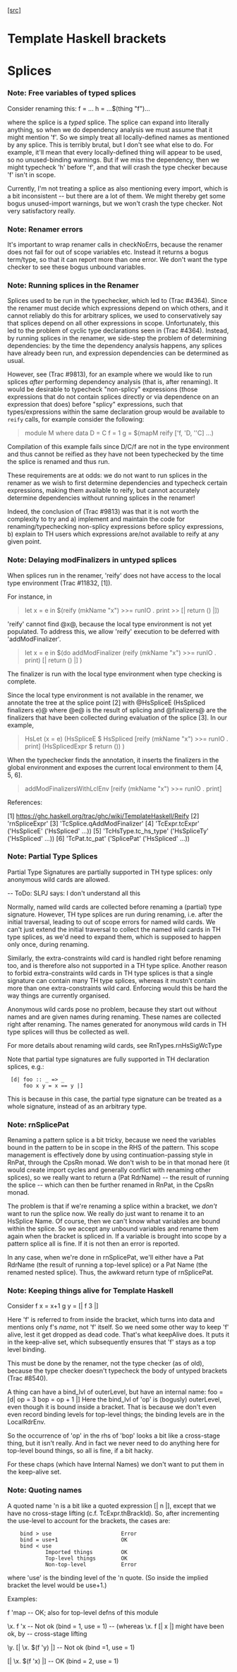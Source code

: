 [[src]](https://github.com/ghc/ghc/tree/master/compiler/rename/RnSplice.hs)
# Template Haskell brackets


# Splices


### Note: Free variables of typed splices

Consider renaming this:
        f = ...
        h = ...$(thing "f")...

where the splice is a *typed* splice.  The splice can expand into
literally anything, so when we do dependency analysis we must assume
that it might mention 'f'.  So we simply treat all locally-defined
names as mentioned by any splice.  This is terribly brutal, but I
don't see what else to do.  For example, it'll mean that every
locally-defined thing will appear to be used, so no unused-binding
warnings.  But if we miss the dependency, then we might typecheck 'h'
before 'f', and that will crash the type checker because 'f' isn't in
scope.

Currently, I'm not treating a splice as also mentioning every import,
which is a bit inconsistent -- but there are a lot of them.  We might
thereby get some bogus unused-import warnings, but we won't crash the
type checker.  Not very satisfactory really.

### Note: Renamer errors

It's important to wrap renamer calls in checkNoErrs, because the
renamer does not fail for out of scope variables etc. Instead it
returns a bogus term/type, so that it can report more than one error.
We don't want the type checker to see these bogus unbound variables.


### Note: Running splices in the Renamer


Splices used to be run in the typechecker, which led to (Trac #4364). Since the
renamer must decide which expressions depend on which others, and it cannot
reliably do this for arbitrary splices, we used to conservatively say that
splices depend on all other expressions in scope. Unfortunately, this led to
the problem of cyclic type declarations seen in (Trac #4364). Instead, by
running splices in the renamer, we side-step the problem of determining
dependencies: by the time the dependency analysis happens, any splices have
already been run, and expression dependencies can be determined as usual.

However, see (Trac #9813), for an example where we would like to run splices
*after* performing dependency analysis (that is, after renaming). It would be
desirable to typecheck "non-splicy" expressions (those expressions that do not
contain splices directly or via dependence on an expression that does) before
"splicy" expressions, such that types/expressions within the same declaration
group would be available to `reify` calls, for example consider the following:

> module M where
>   data D = C
>   f = 1
>   g = $(mapM reify ['f, 'D, ''C] ...)

Compilation of this example fails since D/C/f are not in the type environment
and thus cannot be reified as they have not been typechecked by the time the
splice is renamed and thus run.

These requirements are at odds: we do not want to run splices in the renamer as
we wish to first determine dependencies and typecheck certain expressions,
making them available to reify, but cannot accurately determine dependencies
without running splices in the renamer!

Indeed, the conclusion of (Trac #9813) was that it is not worth the complexity
to try and
 a) implement and maintain the code for renaming/typechecking non-splicy
    expressions before splicy expressions,
 b) explain to TH users which expressions are/not available to reify at any
    given point.



### Note: Delaying modFinalizers in untyped splices


When splices run in the renamer, 'reify' does not have access to the local
type environment (Trac #11832, [1]).

For instance, in

> let x = e in $(reify (mkName "x") >>= runIO . print >> [| return () |])

'reify' cannot find @x@, because the local type environment is not yet
populated. To address this, we allow 'reify' execution to be deferred with
'addModFinalizer'.

> let x = e in $(do addModFinalizer (reify (mkName "x") >>= runIO . print)
                    [| return () |]
                )

The finalizer is run with the local type environment when type checking is
complete.

Since the local type environment is not available in the renamer, we annotate
the tree at the splice point [2] with @HsSpliceE (HsSpliced finalizers e)@ where
@e@ is the result of splicing and @finalizers@ are the finalizers that have been
collected during evaluation of the splice [3]. In our example,

> HsLet
>   (x = e)
>   (HsSpliceE $ HsSpliced [reify (mkName "x") >>= runIO . print]
>                          (HsSplicedExpr $ return ())
>   )

When the typechecker finds the annotation, it inserts the finalizers in the
global environment and exposes the current local environment to them [4, 5, 6].

> addModFinalizersWithLclEnv [reify (mkName "x") >>= runIO . print]

References:

[1] https://ghc.haskell.org/trac/ghc/wiki/TemplateHaskell/Reify
[2] 'rnSpliceExpr'
[3] 'TcSplice.qAddModFinalizer'
[4] 'TcExpr.tcExpr' ('HsSpliceE' ('HsSpliced' ...))
[5] 'TcHsType.tc_hs_type' ('HsSpliceTy' ('HsSpliced' ...))
[6] 'TcPat.tc_pat' ('SplicePat' ('HsSpliced' ...))



### Note: Partial Type Splices

Partial Type Signatures are partially supported in TH type splices: only
anonymous wild cards are allowed.

  -- ToDo: SLPJ says: I don't understand all this

Normally, named wild cards are collected before renaming a (partial) type
signature. However, TH type splices are run during renaming, i.e. after the
initial traversal, leading to out of scope errors for named wild cards. We
can't just extend the initial traversal to collect the named wild cards in TH
type splices, as we'd need to expand them, which is supposed to happen only
once, during renaming.

Similarly, the extra-constraints wild card is handled right before renaming
too, and is therefore also not supported in a TH type splice. Another reason
to forbid extra-constraints wild cards in TH type splices is that a single
signature can contain many TH type splices, whereas it mustn't contain more
than one extra-constraints wild card. Enforcing would this be hard the way
things are currently organised.

Anonymous wild cards pose no problem, because they start out without names and
are given names during renaming. These names are collected right after
renaming. The names generated for anonymous wild cards in TH type splices will
thus be collected as well.

For more details about renaming wild cards, see RnTypes.rnHsSigWcType

Note that partial type signatures are fully supported in TH declaration
splices, e.g.:

     [d| foo :: _ => _
         foo x y = x == y |]

This is because in this case, the partial type signature can be treated as a
whole signature, instead of as an arbitrary type.



### Note: rnSplicePat

Renaming a pattern splice is a bit tricky, because we need the variables
bound in the pattern to be in scope in the RHS of the pattern. This scope
management is effectively done by using continuation-passing style in
RnPat, through the CpsRn monad. We don't wish to be in that monad here
(it would create import cycles and generally conflict with renaming other
splices), so we really want to return a (Pat RdrName) -- the result of
running the splice -- which can then be further renamed in RnPat, in
the CpsRn monad.

The problem is that if we're renaming a splice within a bracket, we
*don't* want to run the splice now. We really do just want to rename
it to an HsSplice Name. Of course, then we can't know what variables
are bound within the splice. So we accept any unbound variables and
rename them again when the bracket is spliced in.  If a variable is brought
into scope by a pattern splice all is fine.  If it is not then an error is
reported.

In any case, when we're done in rnSplicePat, we'll either have a
Pat RdrName (the result of running a top-level splice) or a Pat Name
(the renamed nested splice). Thus, the awkward return type of
rnSplicePat.


### Note: Keeping things alive for Template Haskell

Consider
  f x = x+1
  g y = [| f 3 |]

Here 'f' is referred to from inside the bracket, which turns into data
and mentions only f's *name*, not 'f' itself. So we need some other
way to keep 'f' alive, lest it get dropped as dead code.  That's what
keepAlive does. It puts it in the keep-alive set, which subsequently
ensures that 'f' stays as a top level binding.

This must be done by the renamer, not the type checker (as of old),
because the type checker doesn't typecheck the body of untyped
brackets (Trac #8540).

A thing can have a bind_lvl of outerLevel, but have an internal name:
   foo = [d| op = 3
             bop = op + 1 |]
Here the bind_lvl of 'op' is (bogusly) outerLevel, even though it is
bound inside a bracket.  That is because we don't even even record
binding levels for top-level things; the binding levels are in the
LocalRdrEnv.

So the occurrence of 'op' in the rhs of 'bop' looks a bit like a
cross-stage thing, but it isn't really.  And in fact we never need
to do anything here for top-level bound things, so all is fine, if
a bit hacky.

For these chaps (which have Internal Names) we don't want to put
them in the keep-alive set.

### Note: Quoting names

A quoted name 'n is a bit like a quoted expression [| n |], except that we
have no cross-stage lifting (c.f. TcExpr.thBrackId).  So, after incrementing
the use-level to account for the brackets, the cases are:

        bind > use                      Error
        bind = use+1                    OK
        bind < use
                Imported things         OK
                Top-level things        OK
                Non-top-level           Error

where 'use' is the binding level of the 'n quote. (So inside the implied
bracket the level would be use+1.)

Examples:

  f 'map        -- OK; also for top-level defns of this module

  \x. f 'x      -- Not ok (bind = 1, use = 1)
                -- (whereas \x. f [| x |] might have been ok, by
                --                               cross-stage lifting

  \y. [| \x. $(f 'y) |] -- Not ok (bind =1, use = 1)

  [| \x. $(f 'x) |]     -- OK (bind = 2, use = 1)
